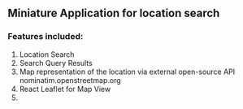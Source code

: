 ## Miniature Application for location search

### Features included:
1. Location Search
2. Search Query Results 
3. Map representation of the location via external open-source API nominatim.openstreetmap.org
4. React Leaflet for Map View
5. 
